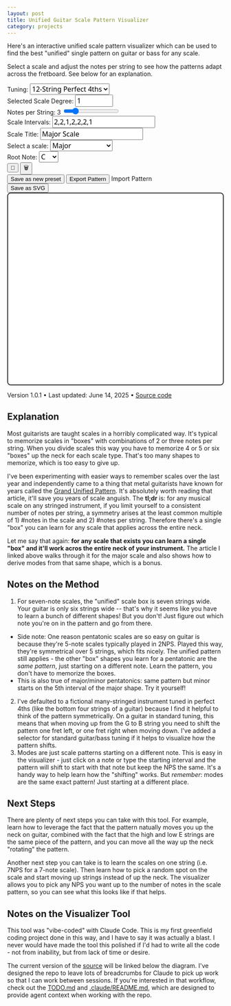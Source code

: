 ```yaml
---
layout: post
title: Unified Guitar Scale Pattern Visualizer
category: projects
---
```


<div class="text-sm">
  <p>
    Here's an interactive unified scale pattern visualizer which can be used to find the best "unified" single pattern on guitar or bass for any scale. 
  </p>
  <p>
    Select a scale and adjust the notes per string to see how the patterns adapt across the fretboard. See below for an explanation.
  </p>
</div>

<div id="instrument-visualizer" class="bg-white rounded-lg shadow-lg p-6 mt-8">
<div id="controls" class="grid grid-cols-2 md:grid-cols-3 gap-4 mb-6 pt-4">
<div>
<label for="tuning-preset" class="block text-sm font-medium mb-2">Tuning:</label>
<select id="tuning-preset" class="border border-gray-300 rounded px-3 py-2 w-full form-input-styled" style="font-size: 1rem; font-family: ui-sans-serif, system-ui, sans-serif;">
<option value="perfect-fourths" selected>12-String Perfect 4ths</option>
<option value="standard-guitar">6-String Guitar</option>
<option value="bass-5-string">5-String Bass</option>
</select>
</div>

<div>
<label for="selected-scale-degree" class="block text-sm font-medium mb-2">Selected Scale Degree:</label>
<input type="number" id="selected-scale-degree" class="border border-gray-300 rounded px-3 py-2 w-full" 
min="1" max="12" value="1" style="font-size: 1rem; font-family: ui-sans-serif, system-ui, sans-serif;">
</div>

<div>
<label for="notes-per-string" class="block text-sm font-medium mb-2">Notes per String: <span id="nps-value">3</span></label>
<input type="range" id="notes-per-string" class="w-full" min="1" max="12" value="3">
</div>

<div class="md:col-span-2">
<label for="scale-intervals" class="block text-sm font-medium mb-2">Scale Intervals:</label>
<input type="text" id="scale-intervals" class="border border-gray-300 rounded px-3 py-2 w-full" 
value="2,2,1,2,2,2,1" placeholder="Comma-separated intervals (e.g., 2,2,1,2,2,2,1)" style="font-size: 1rem; font-family: ui-sans-serif, system-ui, sans-serif;">
</div>

<div>
<label for="scale-title" class="block text-sm font-medium mb-2">Scale Title:</label>
<input type="text" id="scale-title" class="border border-gray-300 rounded px-3 py-2 w-full" 
value="Major Scale" placeholder="Custom scale name" style="font-size: 1rem; font-family: ui-sans-serif, system-ui, sans-serif;">
</div>

<div>
<label for="scale-type" class="block text-sm font-medium mb-2">Select a scale:</label>
<select id="scale-type" class="border border-gray-300 rounded px-3 py-2 w-full form-input-styled" style="font-size: 1rem; font-family: ui-sans-serif, system-ui, sans-serif;">
<option value="major" selected>Major</option>
<option value="natural-minor">Natural Minor</option>
<option value="harmonic-minor">Harmonic Minor</option>
<option value="melodic-minor">Melodic Minor</option>
<option value="pentatonic">Pentatonic</option>
<option value="whole-tone">Whole Tone</option>
<option value="chromatic">Chromatic</option>
<option value="blues">Blues</option>
<option value="custom">Custom Scale</option>
</select>
</div>

<div>
<label for="root-note" class="block text-sm font-medium mb-2">Root Note:</label>
<select id="root-note" class="border border-gray-300 rounded px-3 py-2 w-full form-input-styled" style="font-size: 1rem; font-family: ui-sans-serif, system-ui, sans-serif;">
<option value="C" selected>C</option>
<option value="C#">C#</option>
<option value="D">D</option>
<option value="D#">D#</option>
<option value="E">E</option>
<option value="F">F</option>
<option value="F#">F#</option>
<option value="G">G</option>
<option value="G#">G#</option>
<option value="A">A</option>
<option value="A#">A#</option>
<option value="B">B</option>
</select>
</div>

<div class="flex items-end gap-2">
<button id="update-preset-button" class="text-2xl cursor-pointer px-3 py-2 hover:opacity-70 transition-opacity transparent-button"
title="Update current preset"
aria-label="Update current preset">
💾
</button>
<button id="delete-preset-button" class="text-2xl cursor-pointer px-3 py-2 hover:opacity-70 transition-opacity transparent-button"
title="Delete current preset"
aria-label="Delete current preset">
🗑️
</button>
</div>
</div>

<div class="text-left mt-4">
<button id="save-preset-button" class="text-sm mr-4 cursor-pointer hover:opacity-70 transition-opacity green-text-button">
Save as new preset
</button>
<button id="export-button" class="text-sm mr-4 cursor-pointer hover:opacity-70 transition-opacity green-text-button">
Export Pattern
</button>
<label for="import-file" class="text-sm cursor-pointer hover:opacity-70 transition-opacity green-text-button">
Import Pattern
</label>
<input type="file" id="import-file" accept=".json" style="display: none;">
</div>
</div>

<div class="text-right mt-4 mb-2">
<button id="save-svg-button" class="text-sm cursor-pointer hover:opacity-70 transition-opacity green-text-button">
Save as SVG
</button>
</div>

<div id="fretboard-container" class="relative overflow-x-auto mt-2 mb-4">
<svg id="fretboard" width="800" height="700" 
viewBox="0 0 800 700" 
xmlns="http://www.w3.org/2000/svg"
aria-label="Guitar fretboard visualization"></svg>
</div>


<div class="text-center text-xs text-gray-400 mt-6 pt-4 border-t border-gray-200">
<p>Version 1.0.1 • Last updated: June 14, 2025 • <a href="https://github.com/dmerand/donald.merand.org/tree/master/lib/unified-nps" class="text-gray-500 hover:text-gray-700 underline">Source code</a></p>
</div>

<script>
/*
 * Guitar Scale Visualizer
 * Version: 1.0.1
 * Built: 2025-06-14T23:32:22.658Z
 * Generated automatically - do not edit directly
 */
// === core/musical-theory.js ===
/**
 * Core musical theory utilities for the guitar scale visualizer
 * Pure functions with no DOM dependencies - fully testable
 */

class MusicalTheory {
  constructor() {
    this.noteValues = { C: 0, D: 2, E: 4, F: 5, G: 7, A: 9, B: 11 };
    this.noteNames = ['C', 'C#', 'D', 'D#', 'E', 'F', 'F#', 'G', 'G#', 'A', 'A#', 'B'];
  }

  /**
   * Parse a note string (e.g., "C3", "F#2") into semitone value
   * @param {string} noteStr - Note in format like "C3" or "F#2"
   * @returns {number} Semitone value
   */
  parseNote(noteStr) {
    const noteMatch = noteStr.match(/^([A-G])(b|#?)(\d+)$/);
    if (!noteMatch) throw new Error(`Invalid note format: ${noteStr}`);
    
    const [, noteName, accidental, octave] = noteMatch;
    const accidentalOffset = accidental === '#' ? 1 : accidental === 'b' ? -1 : 0;
    
    return this.noteValues[noteName] + accidentalOffset + parseInt(octave) * 12;
  }

  /**
   * Convert semitone value back to note string
   * @param {number} semitone - Semitone value
   * @returns {string} Note string like "C3" or "F#2"
   */
  semitoneToNote(semitone) {
    return `${this.noteNames[semitone % 12]}${Math.floor(semitone / 12)}`;
  }

  /**
   * Extract just the note name from a full note string
   * @param {string} noteStr - Full note string like "C3"
   * @returns {string} Just note name like "C" or "F#"
   */
  getNoteName(noteStr) {
    const match = noteStr.match(/^([A-G])(b|#?)/);
    return match ? match[1] + (match[2] || '') : noteStr;
  }

  /**
   * Parse interval string into array of integers
   * @param {string} intervalString - Comma-separated intervals like "2,2,1,2,2,2,1"
   * @returns {number[]} Array of interval values
   */
  parseIntervals(intervalString) {
    return intervalString.split(',').map(str => parseInt(str.trim())).filter(n => !isNaN(n));
  }

  /**
   * Calculate greatest common divisor
   * @param {number} a 
   * @param {number} b 
   * @returns {number}
   */
  gcd(a, b) {
    return b === 0 ? a : this.gcd(b, a % b);
  }

  /**
   * Calculate least common multiple
   * @param {number} a 
   * @param {number} b 
   * @returns {number}
   */
  lcm(a, b) {
    return (a * b) / this.gcd(a, b);
  }

  /**
   * Generate extended scale sequence starting from selected scale degree
   * @param {string} rootNote - Root note like "C3"
   * @param {string} intervalString - Comma-separated intervals
   * @param {number} notesPerString - Notes per string constraint
   * @param {number} selectedScaleDegree - Starting scale degree (1-based)
   * @returns {string[]} Array of note strings
   */
  generateExtendedScale(rootNote, intervalString, notesPerString, selectedScaleDegree = 1) {
    const rootSemitone = this.parseNote(rootNote);
    const intervals = this.parseIntervals(intervalString);
    
    if (intervals.length === 0) return [];

    // Calculate LCM for extended sequence length + one extra note (first note repeat)
    const patternLength = intervals.length;
    const baseExtendedLength = this.lcm(patternLength, notesPerString);
    const extendedLength = baseExtendedLength + 1;
    
    // Calculate starting semitone for the selected scale degree
    let startingSemitone = rootSemitone;
    for (let i = 0; i < selectedScaleDegree - 1; i++) {
      startingSemitone += intervals[i % intervals.length];
    }
    
    // Generate the extended scale sequence starting from the selected degree
    const scaleNotes = [];
    let currentSemitone = startingSemitone;
    
    scaleNotes.push(this.semitoneToNote(currentSemitone));
    
    // Start interval rotation from the selected scale degree
    const startIntervalIndex = (selectedScaleDegree - 1) % intervals.length;
    for (let i = 0; i < extendedLength - 1; i++) {
      const intervalIndex = (startIntervalIndex + i) % intervals.length;
      currentSemitone += intervals[intervalIndex];
      scaleNotes.push(this.semitoneToNote(currentSemitone));
    }
    
    return scaleNotes;
  }

}



// === core/scale-patterns.js ===
/**
 * Scale pattern definitions and management
 * Contains all built-in scales and their default preferences
 */

class ScalePatterns {
  constructor() {
    // Scale interval patterns (semitones between consecutive notes)
    this.scaleIntervalPatterns = {
      'major': [2, 2, 1, 2, 2, 2, 1],
      'natural-minor': [2, 1, 2, 2, 1, 2, 2],
      'harmonic-minor': [2, 1, 2, 2, 1, 3, 1],
      'melodic-minor': [2, 1, 2, 2, 2, 2, 1],
      'pentatonic': [2, 2, 3, 2, 3],
      'whole-tone': [2, 2, 2, 2, 2, 2],
      'chromatic': [1, 1, 1, 1, 1, 1, 1, 1, 1, 1, 1, 1],
      'blues': [3, 2, 1, 1, 3, 2]
    };

    // Default scale preferences
    this.defaultScalePreferences = {
      'major': { title: 'Major Scale', notesPerString: 3, selectedScaleDegree: 1, rootNote: 'C' },
      'natural-minor': { title: 'Natural Minor Scale', notesPerString: 3, selectedScaleDegree: 1, rootNote: 'A' },
      'harmonic-minor': { title: 'Harmonic Minor Scale', notesPerString: 3, selectedScaleDegree: 1, rootNote: 'A' },
      'melodic-minor': { title: 'Melodic Minor Scale', notesPerString: 3, selectedScaleDegree: 1, rootNote: 'A' },
      'pentatonic': { title: 'Pentatonic Scale', notesPerString: 2, selectedScaleDegree: 1, rootNote: 'C' },
      'whole-tone': { title: 'Whole Tone Scale', notesPerString: 2, selectedScaleDegree: 1, rootNote: 'D' },
      'chromatic': { title: 'Chromatic Scale', notesPerString: 4, selectedScaleDegree: 1, rootNote: 'D' },
      'blues': { title: 'Blues Scale', notesPerString: 2, selectedScaleDegree: 1, rootNote: 'A' },
      'custom': { title: 'Custom Scale', notesPerString: 3, selectedScaleDegree: 1, rootNote: 'C' }
    };
  }

  /**
   * Get intervals for a scale type
   * @param {string} scaleType - Scale identifier
   * @returns {number[]|null} Array of intervals or null if not found
   */
  getScaleIntervals(scaleType) {
    return this.scaleIntervalPatterns[scaleType] || null;
  }

  /**
   * Get default preferences for a scale type
   * @param {string} scaleType - Scale identifier
   * @returns {Object|null} Preferences object or null if not found
   */
  getScalePreferences(scaleType) {
    return this.defaultScalePreferences[scaleType] || null;
  }

  /**
   * Find scale type from interval pattern
   * @param {number[]} intervals - Array of intervals
   * @returns {string|null} Scale type or null if no match
   */
  findScaleTypeFromIntervals(intervals) {
    const matchingScale = Object.entries(this.scaleIntervalPatterns).find(([_, scaleIntervals]) =>
      scaleIntervals.length === intervals.length && 
      scaleIntervals.every((interval, index) => interval === intervals[index])
    );
    
    return matchingScale ? matchingScale[0] : null;
  }

  /**
   * Get all available scale types
   * @returns {string[]} Array of scale type identifiers
   */
  getAvailableScales() {
    return Object.keys(this.defaultScalePreferences);
  }

  /**
   * Validate if a scale type exists
   * @param {string} scaleType - Scale identifier to check
   * @returns {boolean} True if scale type exists
   */
  isValidScaleType(scaleType) {
    return scaleType in this.defaultScalePreferences;
  }
}



// === core/fretboard-algorithm.js ===
/**
 * Fretboard note-finding algorithm
 * Pure algorithmic logic for finding optimal note positions on stringed instruments
 */

class FretboardAlgorithm {
  constructor(options = {}) {
    this.maxFret = options.maxFret || 24;
    this.maxInterval = options.maxInterval || 6;  // Hand span limit
    this.FRET_PADDING_BELOW = options.fretPaddingBelow || 2;
    this.FRET_PADDING_ABOVE = options.fretPaddingAbove || 1;
  }

  /**
   * Tuning preset definitions
   */
  static get TUNING_PRESETS() {
    return {
      'perfect-fourths': ['B1', 'E2', 'A2', 'D3', 'G3', 'C4', 'F4', 'Bb4', 'Eb5', 'Ab5', 'Db6', 'Gb6'],
      'standard-guitar': ['E2', 'A2', 'D3', 'G3', 'B3', 'E4'],
      'bass-5-string': ['B1', 'E2', 'A2', 'D3', 'G3']
    };
  }

  /**
   * Find optimal note positions for a scale on the fretboard
   * @param {string[]} targetNotes - Array of note strings to find
   * @param {string[]} tuning - Array of open string notes
   * @param {number} notesPerString - Maximum notes per string
   * @param {MusicalTheory} musicalTheory - Musical theory instance for note parsing
   * @returns {Array[]} Array of [stringIndex, fret] positions
   */
  findNotes(targetNotes, tuning, notesPerString, musicalTheory) {
    const tuningValues = tuning.map(note => musicalTheory.parseNote(note));
    const targetValues = targetNotes.map(note => musicalTheory.parseNote(note));
    
    if (targetValues.length === 0) return [];
    
    let bestPattern = [];
    
    // Try multiple starting positions to find the longest pattern
    for (let startFret = 1; startFret <= this.maxFret; startFret += this.maxInterval) {
      const pattern = this.findSinglePattern(targetNotes, targetValues, tuning, tuningValues, notesPerString, startFret);
      
      if (pattern.length > bestPattern.length) {
        bestPattern = pattern;
        if (bestPattern.length === targetValues.length) break;
      }
    }
    return bestPattern;
  }

  /**
   * Find a single pattern starting from a specific fret position
   * @param {string[]} targetNotes - Target note strings
   * @param {number[]} targetValues - Target semitone values
   * @param {string[]} tuning - Tuning note strings
   * @param {number[]} tuningValues - Tuning semitone values
   * @param {number} notesPerString - Notes per string limit
   * @param {number} minStartFret - Minimum starting fret
   * @returns {Array[]} Array of [stringIndex, fret] positions
   */
  findSinglePattern(targetNotes, targetValues, tuning, tuningValues, notesPerString, minStartFret = 1) {
    const foundNotes = [];
    
    if (targetValues.length === 0) return foundNotes;
    
    // Step 1: Find the first note using grid-based search
    const firstTargetValue = targetValues[0];
    let firstNoteFound = false;
    let currentStringIndex = 0;
    let currentFret = minStartFret;
    
    // Search for first note in grids, starting from minStartFret
    for (let gridStart = minStartFret; gridStart <= this.maxFret && !firstNoteFound; gridStart += this.maxInterval) {
      const gridEnd = Math.min(gridStart + this.maxInterval - 1, this.maxFret);
      
      // Search all strings in this grid before moving to next grid
      for (let stringIndex = 0; stringIndex < tuning.length && !firstNoteFound; stringIndex++) {
        const openStringValue = tuningValues[stringIndex];
        
        for (let fret = Math.max(gridStart, minStartFret); fret <= gridEnd; fret++) {
          const fretValue = openStringValue + fret;
          
          if (fretValue === firstTargetValue) {
            foundNotes.push([stringIndex, fret]);
            currentStringIndex = stringIndex;
            currentFret = fret;
            firstNoteFound = true;
            break;
          }
        }
      }
    }
    
    if (!firstNoteFound) return foundNotes;
    
    // Step 2: Continue finding remaining notes using sequential string approach
    let targetIndex = 1;
    let notesOnCurrentString = 1;
    
    while (targetIndex < targetValues.length && currentStringIndex < tuning.length) {
      const targetValue = targetValues[targetIndex];
      const openStringValue = tuningValues[currentStringIndex];
      let noteFound = false;
      
      // Look for next note on current string (up to reasonable fret limit)
      if (notesOnCurrentString < notesPerString) {
        for (let fret = currentFret + 1; fret <= this.maxFret; fret++) {
          const fretValue = openStringValue + fret;
          
          if (fretValue === targetValue) {
            foundNotes.push([currentStringIndex, fret]);
            currentFret = fret;
            notesOnCurrentString++;
            targetIndex++;
            noteFound = true;
            break;
          }
        }
      }
      
      // If note not found on current string or string is full, move to next string
      if (!noteFound || notesOnCurrentString >= notesPerString) {
        currentStringIndex++;
        notesOnCurrentString = 0;
        // Reset current fret to allow finding notes at lower positions on new string
        currentFret = Math.max(0, currentFret - 6);
        
        // Search for current target on new string
        if (currentStringIndex < tuning.length) {
          const newOpenStringValue = tuningValues[currentStringIndex];
          const currentTargetValue = targetValues[targetIndex];
          const startFret = Math.max(1, currentFret - 3);
          
          for (let fret = startFret; fret <= this.maxFret; fret++) {
            const fretValue = newOpenStringValue + fret;
            
            if (fretValue === currentTargetValue) {
              foundNotes.push([currentStringIndex, fret]);
              currentFret = fret;
              notesOnCurrentString = 1;
              targetIndex++;
              noteFound = true;
              break;
            }
          }
        }
        
        // If still not found, skip this target
        if (!noteFound) {
          targetIndex++;
        }
      }
    }
    
    return foundNotes;
  }

  /**
   * Calculate optimal fret range for visualization
   * @param {Array[]} notePositions - Array of [stringIndex, fret] positions
   * @returns {number[]} [minFret, maxFret] range for display
   */
  calculateFretRange(notePositions) {
    if (notePositions.length === 0) {
      return [0, 4]; // Default range when no notes
    }

    const frets = notePositions.map(([, fret]) => fret);
    const minFret = Math.max(0, Math.min(...frets) - this.FRET_PADDING_BELOW);
    const maxFret = Math.max(...frets) + this.FRET_PADDING_ABOVE;
    
    return [minFret, maxFret];
  }

  /**
   * Validate tuning preset
   * @param {string} tuningName - Name of tuning preset
   * @returns {boolean} True if valid tuning
   */
  static isValidTuning(tuningName) {
    return tuningName in FretboardAlgorithm.TUNING_PRESETS;
  }

  /**
   * Get tuning by name
   * @param {string} tuningName - Name of tuning preset
   * @returns {string[]|null} Array of note strings or null if not found
   */
  static getTuning(tuningName) {
    return FretboardAlgorithm.TUNING_PRESETS[tuningName] || null;
  }
}



// === widget.js ===
class StringedInstrumentVisualizer {
  constructor() {
    // Get DOM elements with error checking
    const requiredElements = {
      svg: 'fretboard',
      tuningPresetSelect: 'tuning-preset',
      rootNoteSelect: 'root-note',
      scaleTypeSelect: 'scale-type',
      scaleIntervalsInput: 'scale-intervals',
      notesPerStringInput: 'notes-per-string',
      selectedScaleDegreeInput: 'selected-scale-degree',
      saveSvgButton: 'save-svg-button',
      exportButton: 'export-button',
      savePresetButton: 'save-preset-button',
      updatePresetButton: 'update-preset-button',
      deletePresetButton: 'delete-preset-button',
      importFile: 'import-file',
      scaleTitleInput: 'scale-title'
    };

    // Initialize DOM elements with error checking
    for (const [property, elementId] of Object.entries(requiredElements)) {
      this[property] = document.getElementById(elementId);
      if (!this[property]) {
        throw new Error(`Required DOM element not found: ${elementId}`);
      }
    }
    
    // Initialize core modules
    this.musicalTheory = new (window.MusicalTheory || MusicalTheory)();
    this.scalePatterns = new (window.ScalePatterns || ScalePatterns)();
    this.fretboardAlgorithm = new (window.FretboardAlgorithm || FretboardAlgorithm)();
    
    // Visualization settings
    this.fretSpacing = 60;
    this.stringSpacing = 40;
    this.margin = { top: 40, right: 20, bottom: 60, left: 80 };
    this.titleHeight = 60;
    this.noteCircleRadius = 18;
    
    this.selectedScaleDegree = 1;
    
    this.init();
  }

  // Getter for tuning presets (delegated to core)
  get tuningPresets() {
    return this.fretboardAlgorithm.constructor.TUNING_PRESETS;
  }

  // Getter for scale interval patterns (delegated to core)
  get scaleIntervalPatterns() {
    return this.scalePatterns.scaleIntervalPatterns;
  }

  // Getter for default scale preferences (delegated to core)
  get defaultScalePreferences() {
    return this.scalePatterns.defaultScalePreferences;
  }
  
  init() {
    this.loadGlobalPreferences(); // Load global settings (tuning, last scale)
    this.updateScaleDropdown(); // Build dropdown with built-in + custom presets
    this.setupEventListeners();
    this.loadScalePreferences(this.scaleTypeSelect.value); // Load scale preferences and intervals
    this.updatePresetButtonVisibility(); // Set initial button visibility
    this.updateNPSConstraints(); // Set initial NPS constraints
    this.updateVisualization();
  }
  
  setupEventListeners() {
    // Store handler references for cleanup
    this.tuningChangeHandler = () => {
      this.updateVisualization();
      this.saveGlobalPreferences();
    };
    this.rootNoteChangeHandler = () => {
      this.updateVisualization();
      this.saveScalePreferences();
    };
    this.scaleTypeChangeHandler = () => {
      this.loadScalePreferences(this.scaleTypeSelect.value);
      this.updatePresetButtonVisibility();
      this.updateVisualization();
    };
    this.scaleIntervalsChangeHandler = () => {
      this.updateScaleTypeFromIntervals();
      this.updateNPSConstraints();
      this.updateVisualization();
      this.saveScalePreferences();
    };
    this.notesPerStringChangeHandler = () => {
      document.getElementById('nps-value').textContent = this.notesPerStringInput.value;
      this.updateVisualization();
      this.saveScalePreferences();
    };
    this.selectedScaleDegreeChangeHandler = () => {
      const newDegree = parseInt(this.selectedScaleDegreeInput.value);
      if (newDegree >= 1 && newDegree <= this.musicalTheory.parseIntervals(this.scaleIntervalsInput.value).length) {
        this.selectedScaleDegree = newDegree;
        this.updateVisualization();
        this.saveScalePreferences();
      }
    };
    this.scaleTitleChangeHandler = () => {
      this.saveScalePreferences();
    };
    this.saveSvgClickHandler = () => this.saveSvgVisualization();
    this.exportClickHandler = () => this.exportCurrentPattern();
    this.savePresetClickHandler = () => this.promptSaveCustomPreset();
    this.updatePresetClickHandler = () => this.updateCurrentPreset();
    this.deletePresetClickHandler = () => this.deleteCurrentPreset();
    this.importFileChangeHandler = (e) => this.handleImportFile(e);
    
    // Add event listeners
    this.tuningPresetSelect.addEventListener('change', this.tuningChangeHandler);
    this.rootNoteSelect.addEventListener('change', this.rootNoteChangeHandler);
    this.scaleTypeSelect.addEventListener('change', this.scaleTypeChangeHandler);
    this.scaleIntervalsInput.addEventListener('input', this.scaleIntervalsChangeHandler);
    this.notesPerStringInput.addEventListener('input', this.notesPerStringChangeHandler);
    this.selectedScaleDegreeInput.addEventListener('input', this.selectedScaleDegreeChangeHandler);
    this.scaleTitleInput.addEventListener('input', this.scaleTitleChangeHandler);
    this.saveSvgButton.addEventListener('click', this.saveSvgClickHandler);
    this.exportButton.addEventListener('click', this.exportClickHandler);
    this.savePresetButton.addEventListener('click', this.savePresetClickHandler);
    this.updatePresetButton.addEventListener('click', this.updatePresetClickHandler);
    this.deletePresetButton.addEventListener('click', this.deletePresetClickHandler);
    this.importFile.addEventListener('change', this.importFileChangeHandler);
  }
  
  destroy() {
    // Clean up event listeners to prevent memory leaks
    if (this.tuningChangeHandler) this.tuningPresetSelect.removeEventListener('change', this.tuningChangeHandler);
    if (this.rootNoteChangeHandler) this.rootNoteSelect.removeEventListener('change', this.rootNoteChangeHandler);
    if (this.scaleTypeChangeHandler) this.scaleTypeSelect.removeEventListener('change', this.scaleTypeChangeHandler);
    if (this.scaleIntervalsChangeHandler) this.scaleIntervalsInput.removeEventListener('input', this.scaleIntervalsChangeHandler);
    if (this.notesPerStringChangeHandler) this.notesPerStringInput.removeEventListener('input', this.notesPerStringChangeHandler);
    if (this.selectedScaleDegreeChangeHandler) this.selectedScaleDegreeInput.removeEventListener('input', this.selectedScaleDegreeChangeHandler);
    if (this.scaleTitleChangeHandler) this.scaleTitleInput.removeEventListener('input', this.scaleTitleChangeHandler);
    if (this.saveSvgClickHandler) this.saveSvgButton.removeEventListener('click', this.saveSvgClickHandler);
    if (this.exportClickHandler) this.exportButton.removeEventListener('click', this.exportClickHandler);
    if (this.savePresetClickHandler) this.savePresetButton.removeEventListener('click', this.savePresetClickHandler);
    if (this.updatePresetClickHandler) this.updatePresetButton.removeEventListener('click', this.updatePresetClickHandler);
    if (this.deletePresetClickHandler) this.deletePresetButton.removeEventListener('click', this.deletePresetClickHandler);
    if (this.importFileChangeHandler) this.importFile.removeEventListener('change', this.importFileChangeHandler);
    
    // Clear SVG content
    if (this.svg) this.svg.innerHTML = '';
  }
  
  updateScaleTypeFromIntervals() {
    const inputArray = this.musicalTheory.parseIntervals(this.scaleIntervalsInput.value);
    const matchingScale = this.scalePatterns.findScaleTypeFromIntervals(inputArray);
    this.scaleTypeSelect.value = matchingScale || 'custom';
  }
  
  updateNPSConstraints() {
    const scaleLength = this.musicalTheory.parseIntervals(this.scaleIntervalsInput.value).length;
    
    // Handle case where scale has no valid notes (empty or invalid intervals)
    if (scaleLength === 0) {
      this.notesPerStringInput.max = 1;
      this.notesPerStringInput.value = 1;
      document.getElementById('nps-value').textContent = 1;
      this.selectedScaleDegreeInput.max = 1;
      this.selectedScaleDegree = 1;
      this.selectedScaleDegreeInput.value = 1;
      return;
    }
    
    this.notesPerStringInput.max = scaleLength;
    const currentNPS = parseInt(this.notesPerStringInput.value);
    if (currentNPS > scaleLength) {
      this.notesPerStringInput.value = scaleLength;
      document.getElementById('nps-value').textContent = scaleLength;
    }
    
    this.selectedScaleDegreeInput.max = scaleLength;
    if (this.selectedScaleDegree > scaleLength) {
      this.selectedScaleDegree = 1;
      this.selectedScaleDegreeInput.value = 1;
    }
  }
  
  onNoteClick(clickedScaleDegree) {
    this.selectedScaleDegree = clickedScaleDegree;
    this.selectedScaleDegreeInput.value = clickedScaleDegree;
    this.updateVisualization();
  }

  generateTitleInfo() {
    const scaleTitle = this.scaleTitleInput.value || 'Scale';
    const rootNote = this.rootNoteSelect.value;
    const tuningText = this.tuningPresetSelect.options[this.tuningPresetSelect.selectedIndex].text;
    const nps = this.notesPerStringInput.value;
    const scaleDegree = this.selectedScaleDegree;
    
    return {
      titleText: `${rootNote} ${scaleTitle} Unified Pattern`,
      subtitleText: `${tuningText} • ${nps} Notes per String • Starting from Scale Degree ${scaleDegree}`,
      filename: `${rootNote}_${scaleTitle}_Unified_Pattern`.replace(/[^a-zA-Z0-9]/g, '_'),
      tuning: tuningText.replace(/\s+/g, '_'),
      npsFormatted: `${nps}NPS`,
      degree: `Deg${scaleDegree}`,
      timestamp: new Date().toISOString().slice(0, 10)
    };
  }

  calculateScaleDegreeForPosition(index, scaleLength) {
    const rotatedDegree = (index % scaleLength) + 1;
    return ((rotatedDegree - 1 + this.selectedScaleDegree - 1) % scaleLength) + 1;
  }
  
  addTitleToSvg(svgWidth) {
    const { titleText, subtitleText } = this.generateTitleInfo();
    
    // Create title element
    const title = document.createElementNS('http://www.w3.org/2000/svg', 'text');
    title.setAttribute('x', svgWidth / 2);
    title.setAttribute('y', 25);
    title.setAttribute('text-anchor', 'middle');
    title.setAttribute('font-size', '18');
    title.setAttribute('font-weight', 'bold');
    title.setAttribute('fill', '#1f2937'); // Gray-800
    title.textContent = titleText;
    this.svg.appendChild(title);
    
    // Create subtitle element
    const subtitle = document.createElementNS('http://www.w3.org/2000/svg', 'text');
    subtitle.setAttribute('x', svgWidth / 2);
    subtitle.setAttribute('y', 45);
    subtitle.setAttribute('text-anchor', 'middle');
    subtitle.setAttribute('font-size', '12');
    subtitle.setAttribute('fill', '#4b5563'); // Gray-600
    subtitle.textContent = subtitleText;
    this.svg.appendChild(subtitle);
  }
  
  saveSvgVisualization() {
    // Get the current SVG content
    const svgElement = this.svg.cloneNode(true);
    
    // Add XML namespace and DOCTYPE for proper SVG file
    svgElement.setAttribute('xmlns', 'http://www.w3.org/2000/svg');
    
    // Create the SVG content with proper XML declaration
    const svgContent = `<?xml version="1.0" encoding="UTF-8"?>
<!DOCTYPE svg PUBLIC "-//W3C//DTD SVG 1.1//EN" "http://www.w3.org/Graphics/SVG/1.1/DTD/svg11.dtd">
${svgElement.outerHTML}`;
    
    // Generate filename based on current settings
    const { filename, tuning, npsFormatted, degree, timestamp } = this.generateTitleInfo();
    const svgFilename = `${filename}_${tuning}_${npsFormatted}_${degree}_${timestamp}.svg`;
    
    // Create and download the file
    const blob = new Blob([svgContent], { type: 'image/svg+xml' });
    const url = URL.createObjectURL(blob);
    const a = document.createElement('a');
    a.href = url;
    a.download = svgFilename;
    document.body.appendChild(a);
    a.click();
    document.body.removeChild(a);
    URL.revokeObjectURL(url);
  }
  
  updateVisualization() {
    try {
      const tuning = this.tuningPresets[this.tuningPresetSelect.value];
      const notesPerString = parseInt(this.notesPerStringInput.value);
      const selectedNote = this.rootNoteSelect.value;
      const octave2Notes = ['F', 'F#', 'G', 'G#', 'A', 'A#', 'B'];
      const rootNote = selectedNote + (octave2Notes.includes(selectedNote) ? '2' : '3');
      const intervalString = this.scaleIntervalsInput.value;
      const scaleLength = this.musicalTheory.parseIntervals(intervalString).length;
      
      const scaleNotes = this.musicalTheory.generateExtendedScale(rootNote, intervalString, notesPerString, this.selectedScaleDegree);
      const notePositions = this.fretboardAlgorithm.findNotes(scaleNotes, tuning, notesPerString, this.musicalTheory);

      this.renderFretboard(tuning.length, notePositions, scaleLength);
    } catch (error) {
      console.error('Error updating visualization:', error);
      // Clear the visualization on error to prevent broken display
      if (this.svg) {
        this.svg.innerHTML = '<text x="50%" y="50%" text-anchor="middle" fill="red">Error: Unable to generate visualization</text>';
      }
    }
  }
  
  
  renderFretboard(stringCount, notePositions, scaleLength) {
    this.svg.innerHTML = '';
    
    const tuning = this.tuningPresets[this.tuningPresetSelect.value].slice(0, stringCount);
    
    const [minFretToShow, maxFretToShow] = notePositions.length > 0 
      ? [Math.max(0, Math.min(...notePositions.map(([, f]) => f)) - this.fretboardAlgorithm.FRET_PADDING_BELOW), 
        Math.max(...notePositions.map(([, f]) => f)) + this.fretboardAlgorithm.FRET_PADDING_ABOVE]
      : [0, 4];
    
    const fretRange = maxFretToShow - minFretToShow + 1;
    const width = fretRange * this.fretSpacing + this.margin.left + this.margin.right;
    const titleHeight = this.titleHeight; // Space for title and subtitle
    const height = stringCount * this.stringSpacing + this.margin.top + this.margin.bottom + titleHeight;

    this.svg.setAttribute('width', width);
    this.svg.setAttribute('height', height);
    
    // Add title and subtitle to SVG
    this.addTitleToSvg(width);
    
    // Adjust margin.top to account for title space
    const adjustedMarginTop = this.margin.top + titleHeight;
    
    // Draw strings (horizontal lines) - reversed so lowest pitch is at bottom
    for (let string = 0; string < stringCount; string++) {
      const y = adjustedMarginTop + (stringCount - 1 - string) * this.stringSpacing;
      const line = document.createElementNS('http://www.w3.org/2000/svg', 'line');
      line.setAttribute('x1', this.margin.left);
      line.setAttribute('y1', y);
      line.setAttribute('x2', this.margin.left + (fretRange - 1) * this.fretSpacing);
      line.setAttribute('y2', y);
      line.setAttribute('stroke', '#333');
      line.setAttribute('stroke-width', '2');
      this.svg.appendChild(line);
    }
    
    // Draw frets (vertical lines)
    for (let fret = minFretToShow; fret <= maxFretToShow; fret++) {
      const x = this.margin.left + (fret - minFretToShow) * this.fretSpacing;
      const line = document.createElementNS('http://www.w3.org/2000/svg', 'line');
      line.setAttribute('x1', x);
      line.setAttribute('y1', adjustedMarginTop);
      line.setAttribute('x2', x);
      line.setAttribute('y2', adjustedMarginTop + (stringCount - 1) * this.stringSpacing);
      line.setAttribute('stroke', fret === 0 ? '#000' : '#ccc');
      line.setAttribute('stroke-width', fret === 0 ? '4' : '1');
      this.svg.appendChild(line);
    }
    
    // Draw Y-axis string labels - reversed so lowest pitch is at bottom
    for (let string = 0; string < stringCount; string++) {
      const y = adjustedMarginTop + (stringCount - 1 - string) * this.stringSpacing;
      const stringName = this.musicalTheory.getNoteName(tuning[string]);
      
      const text = document.createElementNS('http://www.w3.org/2000/svg', 'text');
      text.setAttribute('x', this.margin.left - 20);
      text.setAttribute('y', y + 5);
      text.setAttribute('text-anchor', 'middle');
      text.setAttribute('font-size', '12');
      text.setAttribute('font-weight', 'bold');
      text.setAttribute('fill', '#333');
      text.textContent = stringName;
      this.svg.appendChild(text);
    }
    
    // Draw X-axis fret number labels
    for (let fret = minFretToShow + 1; fret <= maxFretToShow; fret++) {
      const x = this.margin.left + (fret - minFretToShow - 0.5) * this.fretSpacing;
      const y = adjustedMarginTop + (stringCount - 1) * this.stringSpacing + 30;
      
      const text = document.createElementNS('http://www.w3.org/2000/svg', 'text');
      text.setAttribute('x', x);
      text.setAttribute('y', y);
      text.setAttribute('text-anchor', 'middle');
      text.setAttribute('font-size', '12');
      text.setAttribute('font-weight', 'bold');
      text.setAttribute('fill', '#666');
      text.textContent = fret;
      this.svg.appendChild(text);
    }
    
    notePositions.forEach(([stringIndex, fret], index) => {
      const scaleDegree = this.calculateScaleDegreeForPosition(index, scaleLength);
      this.drawNote(stringIndex, fret, scaleDegree, minFretToShow);
    });
  }
  
  drawNote(stringIndex, fret, scaleDegree, minFretToShow = 0) {
    const tuning = this.tuningPresets[this.tuningPresetSelect.value];
    const stringCount = tuning.length;
    
    const titleHeight = this.titleHeight; // Must match the titleHeight in renderFretboard
    const adjustedMarginTop = this.margin.top + titleHeight;
    const x = this.margin.left + (fret - minFretToShow - 0.5) * this.fretSpacing;
    const y = adjustedMarginTop + (stringCount - 1 - stringIndex) * this.stringSpacing;
    
    const openStringNote = tuning[stringIndex];
    const actualNoteName = this.musicalTheory.semitoneToNote(this.musicalTheory.parseNote(openStringNote) + fret);
    const isSelected = scaleDegree === this.selectedScaleDegree;
    
    const circle = document.createElementNS('http://www.w3.org/2000/svg', 'circle');
    circle.setAttribute('cx', x);
    circle.setAttribute('cy', y);
    circle.setAttribute('r', this.noteCircleRadius.toString());
    circle.setAttribute('fill', isSelected ? '#fff' : '#000');
    circle.setAttribute('stroke', isSelected ? '#000' : '#fff');
    circle.setAttribute('stroke-width', '2');
    circle.setAttribute('class', 'note clickable-note');
    circle.setAttribute('data-note', actualNoteName);
    circle.setAttribute('data-scale-degree', scaleDegree);
    circle.style.cursor = 'pointer';
    
    circle.addEventListener('click', () => this.onNoteClick(scaleDegree));
    
    const title = document.createElementNS('http://www.w3.org/2000/svg', 'title');
    title.textContent = this.musicalTheory.getNoteName(actualNoteName);
    circle.appendChild(title);
    
    this.svg.appendChild(circle);
    
    const text = document.createElementNS('http://www.w3.org/2000/svg', 'text');
    text.setAttribute('x', x);
    text.setAttribute('y', y + 5);
    text.setAttribute('text-anchor', 'middle');
    text.setAttribute('font-size', '14');
    text.setAttribute('font-weight', 'bold');
    text.setAttribute('fill', isSelected ? '#000' : '#fff');
    text.setAttribute('class', 'note clickable-note');
    text.setAttribute('data-note', actualNoteName);
    text.setAttribute('data-scale-degree', scaleDegree);
    text.style.cursor = 'pointer';
    text.style.pointerEvents = 'none';
    text.textContent = scaleDegree;
    this.svg.appendChild(text);
  }
  
  // Per-Scale Preferences and Global Settings
  saveScalePreferences() {
    const scaleType = this.scaleTypeSelect.value;
    const preferences = this.getScalePreferences();
    
    preferences[scaleType] = {
      title: this.scaleTitleInput.value,
      notesPerString: parseInt(this.notesPerStringInput.value),
      selectedScaleDegree: this.selectedScaleDegree,
      rootNote: this.rootNoteSelect.value
    };
    
    try {
      localStorage.setItem('guitar-scale-visualizer-scale-preferences', JSON.stringify(preferences));
    } catch (e) {
      console.warn('Failed to save scale preferences:', e);
    }
  }
  
  loadScalePreferences(scaleType) {
    // Check if it's a custom preset first
    const customPresets = this.getCustomPresets();
    if (customPresets[scaleType]) {
      const customPreset = customPresets[scaleType];
      this.scaleIntervalsInput.value = customPreset.intervals.join(',');
      this.scaleTitleInput.value = customPreset.title;
      this.notesPerStringInput.value = customPreset.notesPerString;
      document.getElementById('nps-value').textContent = customPreset.notesPerString;
      this.selectedScaleDegree = customPreset.selectedScaleDegree;
      this.selectedScaleDegreeInput.value = customPreset.selectedScaleDegree;
      this.rootNoteSelect.value = customPreset.rootNote;
      this.updateNPSConstraints();
      return;
    }
    
    // Handle built-in scales
    const preferences = this.getScalePreferences();
    const scalePrefs = preferences[scaleType] || this.defaultScalePreferences[scaleType];
    
    if (scalePrefs) {
      // Load intervals from built-in pattern
      const intervals = this.scaleIntervalPatterns[scaleType];
      if (intervals) {
        this.scaleIntervalsInput.value = intervals.join(',');
      }
      
      // Load scale-specific preferences
      this.scaleTitleInput.value = scalePrefs.title;
      this.notesPerStringInput.value = scalePrefs.notesPerString;
      document.getElementById('nps-value').textContent = scalePrefs.notesPerString;
      this.selectedScaleDegree = scalePrefs.selectedScaleDegree;
      this.selectedScaleDegreeInput.value = scalePrefs.selectedScaleDegree;
      this.rootNoteSelect.value = scalePrefs.rootNote;
      
      this.updateNPSConstraints();
    }
  }
  
  getScalePreferences() {
    try {
      const saved = localStorage.getItem('guitar-scale-visualizer-scale-preferences');
      return saved ? JSON.parse(saved) : {};
    } catch (e) {
      console.warn('Failed to load scale preferences:', e);
      return {};
    }
  }
  
  saveGlobalPreferences() {
    const globalPrefs = {
      tuning: this.tuningPresetSelect.value,
      lastScaleType: this.scaleTypeSelect.value
    };
    
    try {
      localStorage.setItem('guitar-scale-visualizer-global', JSON.stringify(globalPrefs));
    } catch (e) {
      console.warn('Failed to save global preferences:', e);
    }
  }
  
  loadGlobalPreferences() {
    try {
      const saved = localStorage.getItem('guitar-scale-visualizer-global');
      if (saved) {
        const globalPrefs = JSON.parse(saved);
        if (globalPrefs.tuning) this.tuningPresetSelect.value = globalPrefs.tuning;
        if (globalPrefs.lastScaleType) this.scaleTypeSelect.value = globalPrefs.lastScaleType;
      }
    } catch (e) {
      console.warn('Failed to load global preferences:', e);
    }
  }
  
  
  exportCurrentPattern() {
    const pattern = {
      name: this.scaleTitleInput.value || `${this.rootNoteSelect.value} ${this.scaleTypeSelect.options[this.scaleTypeSelect.selectedIndex].text} Pattern`,
      intervals: this.musicalTheory.parseIntervals(this.scaleIntervalsInput.value),
      rootNote: this.rootNoteSelect.value,
      notesPerString: parseInt(this.notesPerStringInput.value),
      tuning: this.tuningPresetSelect.value,
      selectedScaleDegree: this.selectedScaleDegree,
      scaleType: this.scaleTypeSelect.value
    };
    
    const blob = new Blob([JSON.stringify(pattern, null, 2)], { type: 'application/json' });
    const url = URL.createObjectURL(blob);
    const a = document.createElement('a');
    a.href = url;
    a.download = `${pattern.name.replace(/[^a-zA-Z0-9]/g, '_')}.json`;
    document.body.appendChild(a);
    a.click();
    document.body.removeChild(a);
    URL.revokeObjectURL(url);
  }
  
  handleImportFile(event) {
    const file = event.target.files[0];
    if (!file) return;
    
    const reader = new FileReader();
    reader.onload = (e) => {
      try {
        const pattern = JSON.parse(e.target.result);
        this.importPattern(pattern);
      } catch (error) {
        alert('Error reading file: Invalid JSON format');
        console.error('Import error:', error);
      }
    };
    reader.readAsText(file);
    
    // Reset file input
    event.target.value = '';
  }
  
  importPattern(pattern) {
    try {
      // Validate required fields
      if (!pattern.intervals || !Array.isArray(pattern.intervals)) {
        throw new Error('Invalid pattern: missing or invalid intervals');
      }
      
      // Apply pattern to UI
      if (pattern.rootNote) this.rootNoteSelect.value = pattern.rootNote;
      if (pattern.tuning && this.tuningPresets[pattern.tuning]) {
        this.tuningPresetSelect.value = pattern.tuning;
      }
      if (pattern.notesPerString) {
        this.notesPerStringInput.value = pattern.notesPerString;
        document.getElementById('nps-value').textContent = pattern.notesPerString;
      }
      if (pattern.selectedScaleDegree) {
        this.selectedScaleDegree = pattern.selectedScaleDegree;
        this.selectedScaleDegreeInput.value = pattern.selectedScaleDegree;
      }
      
      // Set intervals and update scale type
      this.scaleIntervalsInput.value = pattern.intervals.join(',');
      this.updateScaleTypeFromIntervals();
      
      // Set scale title if provided
      if (pattern.name) {
        this.scaleTitleInput.value = pattern.name;
      }
      
      // Save as custom preset to make it persistent
      const presetName = pattern.name || 'Imported Pattern';
      this.saveCustomPreset(presetName, pattern.intervals);
      
      // Update constraints and visualization
      this.updateNPSConstraints();
      this.updateVisualization();
      this.saveScalePreferences();
      this.saveGlobalPreferences();
      
    } catch (error) {
      alert(`Error importing pattern: ${error.message}`);
      console.error('Import pattern error:', error);
    }
  }
  
  // Custom Preset Management
  getCustomPresets() {
    try {
      const saved = localStorage.getItem('guitar-scale-visualizer-custom-presets');
      return saved ? JSON.parse(saved) : {};
    } catch (e) {
      console.warn('Failed to load custom presets:', e);
      return {};
    }
  }
  
  saveCustomPreset(name, intervals) {
    const presetId = `custom-${Date.now()}`;
    const customPresets = this.getCustomPresets();
    
    customPresets[presetId] = {
      title: name,
      intervals: intervals || this.musicalTheory.parseIntervals(this.scaleIntervalsInput.value),
      notesPerString: parseInt(this.notesPerStringInput.value),
      selectedScaleDegree: this.selectedScaleDegree,
      rootNote: this.rootNoteSelect.value
    };
    
    try {
      localStorage.setItem('guitar-scale-visualizer-custom-presets', JSON.stringify(customPresets));
      this.updateScaleDropdown();
      this.scaleTypeSelect.value = presetId; // Select the newly created preset
      this.updatePresetButtonVisibility(); // Update button visibility for the new preset
      return presetId;
    } catch (e) {
      console.warn('Failed to save custom preset:', e);
      alert('Failed to save preset. Please try again.');
      return null;
    }
  }
  
  promptSaveCustomPreset() {
    const currentTitle = this.scaleTitleInput.value || 'Custom Scale';
    const presetName = prompt('Save current pattern as preset:', currentTitle);
    
    if (presetName && presetName.trim()) {
      this.saveCustomPreset(presetName.trim());
    }
  }
  
  updateCurrentPreset() {
    const scaleType = this.scaleTypeSelect.value;
    const customPresets = this.getCustomPresets();
    
    if (customPresets[scaleType]) {
      const currentTitle = this.scaleTitleInput.value || customPresets[scaleType].title;
      
      customPresets[scaleType] = {
        title: currentTitle,
        intervals: this.musicalTheory.parseIntervals(this.scaleIntervalsInput.value),
        notesPerString: parseInt(this.notesPerStringInput.value),
        selectedScaleDegree: this.selectedScaleDegree,
        rootNote: this.rootNoteSelect.value
      };
      
      try {
        localStorage.setItem('guitar-scale-visualizer-custom-presets', JSON.stringify(customPresets));
        this.updateScaleDropdown();
        this.scaleTypeSelect.value = scaleType; // Keep current preset selected
      } catch (e) {
        console.warn('Failed to update custom preset:', e);
        alert('Failed to update preset. Please try again.');
      }
    }
  }
  
  deleteCurrentPreset() {
    const scaleType = this.scaleTypeSelect.value;
    const customPresets = this.getCustomPresets();
    
    if (customPresets[scaleType]) {
      const presetTitle = customPresets[scaleType].title;
      
      if (confirm(`Are you sure you want to delete the preset "${presetTitle}"? This action cannot be undone.`)) {
        delete customPresets[scaleType];
        
        try {
          localStorage.setItem('guitar-scale-visualizer-custom-presets', JSON.stringify(customPresets));
          this.updateScaleDropdown();
          this.scaleTypeSelect.value = 'major'; // Switch to default preset
          this.loadScalePreferences('major');
          this.updatePresetButtonVisibility();
          this.updateVisualization();
        } catch (e) {
          console.warn('Failed to delete custom preset:', e);
          alert('Failed to delete preset. Please try again.');
        }
      }
    }
  }
  
  updatePresetButtonVisibility() {
    const scaleType = this.scaleTypeSelect.value;
    const customPresets = this.getCustomPresets();
    const isCustomPreset = customPresets[scaleType];
    
    this.updatePresetButton.style.display = isCustomPreset ? 'block' : 'none';
    this.deletePresetButton.style.display = isCustomPreset ? 'block' : 'none';
  }
  
  updateScaleDropdown() {
    const currentValue = this.scaleTypeSelect.value;
    
    // Clear existing options
    this.scaleTypeSelect.innerHTML = '';
    
    // Add built-in scales from existing scale definitions
    Object.keys(this.defaultScalePreferences).forEach(scaleKey => {
      const option = document.createElement('option');
      option.value = scaleKey;
      option.textContent = this.defaultScalePreferences[scaleKey].title.replace(' Scale', '').replace(' Mode', '');
      this.scaleTypeSelect.appendChild(option);
    });
    
    // Add custom presets
    const customPresets = this.getCustomPresets();
    const customPresetIds = Object.keys(customPresets);
    
    if (customPresetIds.length > 0) {
      // Add separator
      const separator = document.createElement('option');
      separator.disabled = true;
      separator.textContent = '────── Custom Presets ──────';
      this.scaleTypeSelect.appendChild(separator);
      
      // Add custom presets
      customPresetIds.forEach(presetId => {
        const preset = customPresets[presetId];
        const option = document.createElement('option');
        option.value = presetId;
        option.textContent = `⭐ ${preset.title}`;
        this.scaleTypeSelect.appendChild(option);
      });
    }
    
    // Restore previous selection if it still exists
    if (currentValue) {
      const optionExists = Array.from(this.scaleTypeSelect.options).some(opt => opt.value === currentValue);
      if (optionExists) {
        this.scaleTypeSelect.value = currentValue;
      } else {
        this.scaleTypeSelect.value = 'major'; // Default fallback
      }
    }
    
    // Update button visibility after dropdown rebuild
    this.updatePresetButtonVisibility();
  }
}

// Initialize the visualizer when the page loads
document.addEventListener('DOMContentLoaded', () => {
  window.visualizer = new StringedInstrumentVisualizer();
});

</script>

<style>
#instrument-visualizer {
  max-width: 100%;
}

#fretboard-container {
  border: 2px solid #333;
  border-radius: 8px;
  background: #fff;
  padding: 20px;
}


.controls select {
  font-family: inherit;
}

.note {
  cursor: pointer;
}

.note:hover {
  opacity: 0.8;
}

.clickable-note {
  transition: opacity 0.2s ease;
}

.clickable-note:hover {
  opacity: 0.7;
}

/* Match the grid-like appearance from the provided image */
#fretboard {
  background: #fff;
}

/* Print styles */
@media print {
  /* Force portrait orientation */
  @page {
    size: portrait;
    margin: 0.5in;
  }
  
  /* Hide everything except visualization and title */
  .noprint,
  .controls,
  footer,
  #print-button,
  #export-button,
  #save-preset-button,
  #import-file,
  label[for="import-file"] {
    display: none !important;
  }
  
  /* Hide the intro text */
  .noprint {
    display: none !important;
  }
  
  /* Hide site title and page title when printing */
  body > div > div:first-child,
  body > div > .text-2xl,
  h1 {
    display: none !important;
  }
  
  /* Make visualization fill the page */
  body {
    margin: 0;
    padding: 0;
  }
  
  #instrument-visualizer {
    max-width: none;
    width: 100vw;
    height: 100vh;
    margin: 0;
    padding: 20px;
    display: flex;
    flex-direction: column;
    justify-content: center;
  }
  
  #visualization-title {
    margin-bottom: 20px;
    page-break-inside: avoid;
    page-break-after: avoid;
    text-align: center;
  }
  
  #fretboard-container {
    border: none !important;
    padding: 0;
    margin: 0;
    overflow: visible;
    flex: 1;
    display: flex;
    justify-content: center;
    align-items: center;
    page-break-before: avoid;
  }
  
  /* Scale the fretboard to use full width */
  #fretboard {
    width: 100%;
    height: auto;
    max-width: none;
  }
}
</style>

## Explanation

Most guitarists are taught scales in a horribly complicated way. It's typical to memorize scales in "boxes" with combinations of 2 or three notes per string. When you divide scales this way you have to memorize 4 or 5 or six "boxes" up the neck for each scale type. That's too many shapes to memorize, which is too easy to give up.

I've been experimenting with easier ways to remember scales over the last year and independently came to a thing that metal guitarists have known for years called the [Grand Unified Pattern](https://fretscience.com/2022/10/09/3nps-one-pattern-to-rule-them-all/). It's absolutely worth reading that article, it'll save you years of scale anguish. The **tl;dr** is: for any musical scale on any stringed instrument, if you limit yourself to a consistent number of notes per string, a symmetry arises at the least common multiple of 1) #notes in the scale and 2) #notes per string. Therefore there's a single "box" you can learn for any scale that applies across the entire neck.

Let me say that again: **for any scale that exists you can learn a single "box" and it'll work acros the entire neck of your instrument.** The article I linked above walks through it for the major scale and also shows how to derive modes from that same shape, which is a bonus.

## Notes on the Method

1. For seven-note scales, the "unified" scale box is seven strings wide. Your guitar is only six strings wide -- that's why it seems like you have to learn a bunch of different shapes! But you don't! Just figure out which note you're on in the pattern and go from there.
  - Side note: One reason pentatonic scales are so easy on guitar is because they're 5-note scales typically played in 2NPS. Played this way, they're symmetrical over 5 strings, which fits nicely. The unified pattern still applies - the other "box" shapes you learn for a pentatonic are the _same pattern_, just starting on a different note. Learn the pattern, you don't have to memorize the boxes.
  - This is also true of major/minor pentatonics: same pattern but minor starts on the 5th interval of the major shape. Try it yourself!
2. I've defaulted to a fictional many-stringed instrument tuned in perfect 4ths (like the bottom four strings of a guitar) because I find it helpful to think of the pattern symmetrically. On a guitar in standard tuning, this means that when moving up from the G to B string you need to shift the pattern one fret left, or one fret right when moving down. I've added a selector for standard guitar/bass tuning if it helps to visualize how the pattern shifts.
3. Modes are just scale patterns starting on a different note. This is easy in the visualizer - just click on a note or type the starting interval and the pattern will shift to start with that note but keep the NPS the same. It's a handy way to help learn how the "shifting" works. But *remember*: modes are the same exact pattern! Just starting at a different place.

## Next Steps

There are plenty of next steps you can take with this tool. For example, learn how to leverage the fact that the pattern natually moves you up the neck on guitar, combined with the fact that the high and low E strings are the same piece of the pattern, and you can move all the way up the neck "rotating" the pattern. 

Another next step you can take is to learn the scales on one string (i.e. 7NPS for a 7-note scale). Then learn how to pick a random spot on the scale and start moving up strings instead of up the neck. The visualizer allows you to pick any NPS you want up to the number of notes in the scale pattern, so you can see what this looks like if that helps.


## Notes on the Visualizer Tool

This tool was "vibe-coded" with Claude Code. This is my first greenfield coding project done in this way, and I have to say it was actually a blast. I never would have made the tool this polished if I'd had to write all the code - not from inability, but from lack of time or desire.

The current version of the [source](https://github.com/dmerand/donald.merand.org/tree/master/lib/unified-nps) will be linked below the diagram. I've designed the repo to leave lots of breadcrumbs for Claude to pick up work so that I can work between sessions. If you're interested in that workflow, check out the [TODO.md](https://github.com/dmerand/donald.merand.org/blob/master/lib/unified-nps/TODO.md) and [.claude/README.md](https://github.com/dmerand/donald.merand.org/blob/master/lib/unified-nps/.claude/README.md), which are designed to provide agent context when working with the repo.
